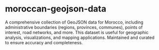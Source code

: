 # moroccan-geojson-data
A comprehensive collection of GeoJSON data for Morocco, including administrative boundaries (regions, provinces, communes), points of interest, road networks, and more. This dataset is useful for geographic analysis, visualizations, and mapping applications. Maintained and curated to ensure accuracy and completeness.
